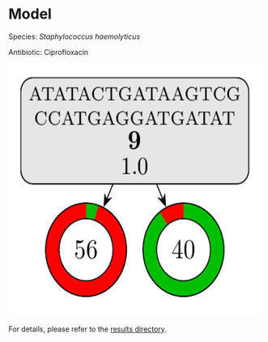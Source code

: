 
# Model

Species: *Staphylococcus haemolyticus*

Antibiotic: Ciprofloxacin

<img src="./model.png" width=500 height=500 />

For details, please refer to the [results directory](../../../../../results/cart_b/staphylococcus%20haemolyticus/ciprofloxacin/repeat_0/).

